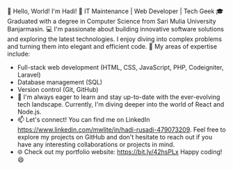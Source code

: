 👋 Hello, World! I'm Hadi!
🚀 IT Maintenance | Web Developer | Tech Geek
🎓 Graduated with a degree in Computer Science from Sari Mulia University Banjarmasin. 
💻 I'm passionate about building innovative software solutions and exploring the latest technologies. I enjoy diving into complex problems and turning them into elegant and efficient code.
🌟 My areas of expertise include:
 - Full-stack web development (HTML, CSS, JavaScript, PHP, Codeigniter, Laravel)
- Database management (SQL)
- Version control (Git, GitHub)
- 🌱 I'm always eager to learn and stay up-to-date with the ever-evolving tech landscape. Currently, I'm diving deeper into the world of React and Node.js.
- 📫 Let's connect! You can find me on LinkedIn https://www.linkedin.com/mwlite/in/hadi-rusadi-479073209. Feel free to explore my projects on GitHub and don't hesitate to reach out if you have any interesting collaborations or projects in mind.
- 🌐 Check out my portfolio website: https://bit.ly/42hsPLx
Happy coding! 😄
